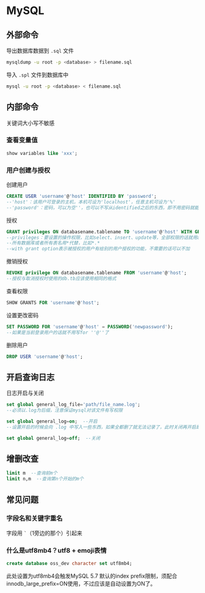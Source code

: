 # MySQL

## 外部命令

导出数据库数据到 `.sql` 文件

```sh
mysqldump -u root -p <database> > filename.sql
```

导入 `.spl` 文件到数据库中

```sh
mysql -u root -p <database> < filename.sql
```

## 内部命令

关键词大小写不敏感

### 查看变量值

```sql
show variables like 'xxx';
```

### 用户创建与授权

创建用户

```sql
CREATE USER 'username'@'host' IDENTIFIED BY 'password';
--'host'：该用户可登录的主机，本机可设为'localhost'，任意主机可设为'%'
--'password'：密码，可以为空''，也可以不写从identified之后的东西，即不用密码就能登录数据库
```

授权

```sql
GRANT privileges ON databasename.tablename TO 'username'@'host' WITH GRANT OPTION;
--privileges：要设置的操作权限，比如select、insert、update等，全部权限的话就用all
--所有数据库或者所有表名用*代替，比如*.*
--with grant option表示被授权的用户有给别的用户授权的功能，不需要的话可以不加
```

撤销授权

```sql
REVOKE privilege ON databasename.tablename FROM 'username'@'host';
--授权与取消授权时使用的db.tb应该使用相同的格式
```

查看权限

```sql
SHOW GRANTS FOR 'username'@'host';
```

设置更改密码

```sql
SET PASSWORD FOR 'username'@'host' = PASSWORD('newpassword');
--如果是当前登录用户的话就不用写for ''@''了
```

删除用户

```sql
DROP USER 'username'@'host';
```

## 开启查询日志

日志开启与关闭

```sql
set global general_log_file='path/file_name.log';
--必须以.log为后缀，注意保证mysql对该文件有写权限

set global general_log=on;  --开启
--设置开启的时候会向 .log 中写入一些东西，如果全都删了就无法记录了，此时关闭再开启即可

set global general_log=off;  --关闭
```

## 增删改查

```sql
limit m  --查询前m个
limit n,m  --查询第n个开始的m个
```

## 常见问题

### 字段名和关键字重名

字段用  ``` ` ```（1旁边的那个）引起来

### 什么是utf8mb4？utf8 + emoji表情

```sql
create database oss_dev character set utf8mb4;
```

此处设置为utf8mb4会触发MySQL 5.7 默认的index prefix限制，须配合innodb_large_prefix=ON使用，不过应该是自动设置为ON了。